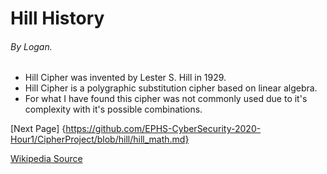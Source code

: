 # Hill History
###### By Logan.


* Hill Cipher was invented by Lester S. Hill in 1929.
* Hill Cipher is a polygraphic substitution cipher based on linear algebra.
* For what I have found this cipher was not commonly used due to it's complexity with it's possible combinations. 


[Next Page] {https://github.com/EPHS-CyberSecurity-2020-Hour1/CipherProject/blob/hill/hill_math.md}

[Wikipedia Source](https://en.wikipedia.org/wiki/Hill_cipher)
